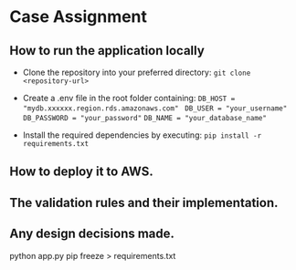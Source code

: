 # Case Assignment

## How to run the application locally
- Clone the repository into your preferred directory: `git clone <repository-url>`
- Create a .env file in the root folder containing:
`DB_HOST = "mydb.xxxxxx.region.rds.amazonaws.com" `
`DB_USER = "your_username"`
`DB_PASSWORD = "your_password"`
`DB_NAME = "your_database_name"`

- Install the required dependencies by executing: `pip install -r requirements.txt`


## How to deploy it to AWS.


## The validation rules and their implementation.


## Any design decisions made.


python app.py
pip freeze > requirements.txt